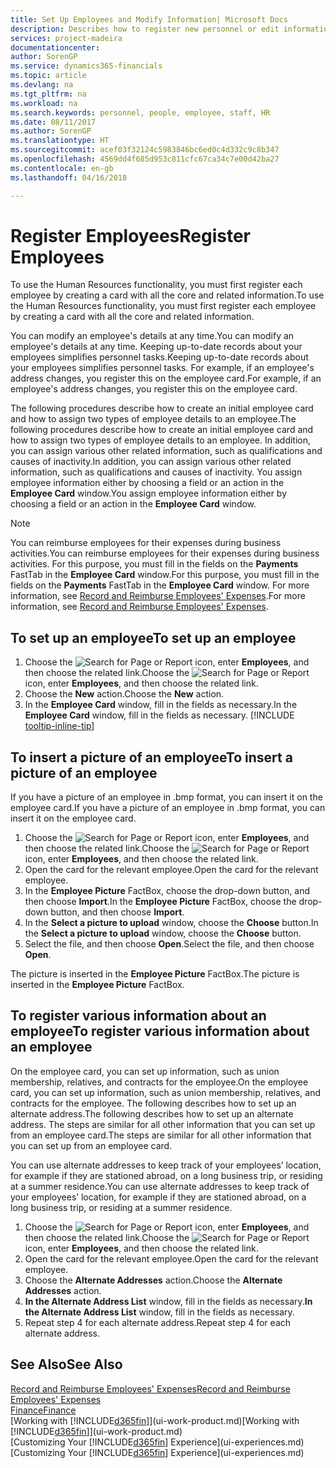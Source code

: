 ```yaml
---
title: Set Up Employees and Modify Information| Microsoft Docs
description: Describes how to register new personnel or edit information for existing staff.
services: project-madeira
documentationcenter: 
author: SorenGP
ms.service: dynamics365-financials
ms.topic: article
ms.devlang: na
ms.tgt_pltfrm: na
ms.workload: na
ms.search.keywords: personnel, people, employee, staff, HR
ms.date: 08/11/2017
ms.author: SorenGP
ms.translationtype: HT
ms.sourcegitcommit: acef03f32124c5983846bc6ed0c4d332c9c8b347
ms.openlocfilehash: 4569dd4f685d953c811cfc67ca34c7e00d42ba27
ms.contentlocale: en-gb
ms.lasthandoff: 04/16/2018

---
```

# <a name="register-employees"></a><span data-ttu-id="8e8fc-103">Register Employees</span><span class="sxs-lookup"><span data-stu-id="8e8fc-103">Register Employees</span></span>
<span data-ttu-id="8e8fc-104">To use the Human Resources functionality, you must first register each employee by creating a card with all the core and related information.</span><span class="sxs-lookup"><span data-stu-id="8e8fc-104">To use the Human Resources functionality, you must first register each employee by creating a card with all the core and related information.</span></span>

<span data-ttu-id="8e8fc-105">You can modify an employee's details at any time.</span><span class="sxs-lookup"><span data-stu-id="8e8fc-105">You can modify an employee's details at any time.</span></span> <span data-ttu-id="8e8fc-106">Keeping up-to-date records about your employees simplifies personnel tasks.</span><span class="sxs-lookup"><span data-stu-id="8e8fc-106">Keeping up-to-date records about your employees simplifies personnel tasks.</span></span> <span data-ttu-id="8e8fc-107">For example, if an employee's address changes, you register this on the employee card.</span><span class="sxs-lookup"><span data-stu-id="8e8fc-107">For example, if an employee's address changes, you register this on the employee card.</span></span>

<span data-ttu-id="8e8fc-108">The following procedures describe how to create an initial employee card and how to assign two types of employee details to an employee.</span><span class="sxs-lookup"><span data-stu-id="8e8fc-108">The following procedures describe how to create an initial employee card and how to assign two types of employee details to an employee.</span></span> <span data-ttu-id="8e8fc-109">In addition, you can assign various other related information, such as qualifications and causes of inactivity.</span><span class="sxs-lookup"><span data-stu-id="8e8fc-109">In addition, you can assign various other related information, such as qualifications and causes of inactivity.</span></span> <span data-ttu-id="8e8fc-110">You assign employee information either by choosing a field or an action in the **Employee Card** window.</span><span class="sxs-lookup"><span data-stu-id="8e8fc-110">You assign employee information either by choosing a field or an action in the **Employee Card** window.</span></span>

> [!NOTE]  
> <span data-ttu-id="8e8fc-111">You can reimburse employees for their expenses during business activities.</span><span class="sxs-lookup"><span data-stu-id="8e8fc-111">You can reimburse employees for their expenses during business activities.</span></span> <span data-ttu-id="8e8fc-112">For this purpose, you must fill in the fields on the **Payments** FastTab in the **Employee Card** window.</span><span class="sxs-lookup"><span data-stu-id="8e8fc-112">For this purpose, you must fill in the fields on the **Payments** FastTab in the **Employee Card** window.</span></span> <span data-ttu-id="8e8fc-113">For more information, see [Record and Reimburse Employees' Expenses](finance-how-record-reimburse-employee-expenses.md).</span><span class="sxs-lookup"><span data-stu-id="8e8fc-113">For more information, see [Record and Reimburse Employees' Expenses](finance-how-record-reimburse-employee-expenses.md).</span></span>

## <a name="to-set-up-an-employee"></a><span data-ttu-id="8e8fc-114">To set up an employee</span><span class="sxs-lookup"><span data-stu-id="8e8fc-114">To set up an employee</span></span>
1. <span data-ttu-id="8e8fc-115">Choose the ![Search for Page or Report](media/ui-search/search_small.png "Search for Page or Report icon") icon, enter **Employees**, and then choose the related link.</span><span class="sxs-lookup"><span data-stu-id="8e8fc-115">Choose the ![Search for Page or Report](media/ui-search/search_small.png "Search for Page or Report icon") icon, enter **Employees**, and then choose the related link.</span></span>
2. <span data-ttu-id="8e8fc-116">Choose the **New** action.</span><span class="sxs-lookup"><span data-stu-id="8e8fc-116">Choose the **New** action.</span></span>
3. <span data-ttu-id="8e8fc-117">In the **Employee Card** window, fill in the fields as necessary.</span><span class="sxs-lookup"><span data-stu-id="8e8fc-117">In the **Employee Card** window, fill in the fields as necessary.</span></span> [!INCLUDE [tooltip-inline-tip](includes/tooltip-inline-tip_md.md)]

## <a name="to-insert-a-picture-of-an-employee"></a><span data-ttu-id="8e8fc-118">To insert a picture of an employee</span><span class="sxs-lookup"><span data-stu-id="8e8fc-118">To insert a picture of an employee</span></span>
<span data-ttu-id="8e8fc-119">If you have a picture of an employee in .bmp format, you can insert it on the employee card.</span><span class="sxs-lookup"><span data-stu-id="8e8fc-119">If you have a picture of an employee in .bmp format, you can insert it on the employee card.</span></span>

1. <span data-ttu-id="8e8fc-120">Choose the ![Search for Page or Report](media/ui-search/search_small.png "Search for Page or Report icon") icon, enter **Employees**, and then choose the related link.</span><span class="sxs-lookup"><span data-stu-id="8e8fc-120">Choose the ![Search for Page or Report](media/ui-search/search_small.png "Search for Page or Report icon") icon, enter **Employees**, and then choose the related link.</span></span>
2. <span data-ttu-id="8e8fc-121">Open the card for the relevant employee.</span><span class="sxs-lookup"><span data-stu-id="8e8fc-121">Open the card for the relevant employee.</span></span>
3. <span data-ttu-id="8e8fc-122">In the **Employee Picture** FactBox, choose the drop-down button, and then choose **Import**.</span><span class="sxs-lookup"><span data-stu-id="8e8fc-122">In the **Employee Picture** FactBox, choose the drop-down button, and then choose **Import**.</span></span>
4. <span data-ttu-id="8e8fc-123">In the **Select a picture to upload** window, choose the **Choose** button.</span><span class="sxs-lookup"><span data-stu-id="8e8fc-123">In the **Select a picture to upload** window, choose the **Choose** button.</span></span>
5. <span data-ttu-id="8e8fc-124">Select the file, and then choose **Open**.</span><span class="sxs-lookup"><span data-stu-id="8e8fc-124">Select the file, and then choose **Open**.</span></span>

<span data-ttu-id="8e8fc-125">The picture is inserted in the **Employee Picture** FactBox.</span><span class="sxs-lookup"><span data-stu-id="8e8fc-125">The picture is inserted in the **Employee Picture** FactBox.</span></span>

## <a name="to-register-various-information-about-an-employee"></a><span data-ttu-id="8e8fc-126">To register various information about an employee</span><span class="sxs-lookup"><span data-stu-id="8e8fc-126">To register various information about an employee</span></span>
<span data-ttu-id="8e8fc-127">On the employee card, you can set up information, such as union membership, relatives, and contracts for the employee.</span><span class="sxs-lookup"><span data-stu-id="8e8fc-127">On the employee card, you can set up information, such as union membership, relatives, and contracts for the employee.</span></span> <span data-ttu-id="8e8fc-128">The following describes how to set up an alternate address.</span><span class="sxs-lookup"><span data-stu-id="8e8fc-128">The following describes how to set up an alternate address.</span></span> <span data-ttu-id="8e8fc-129">The steps are similar for all other information that you can set up from an employee card.</span><span class="sxs-lookup"><span data-stu-id="8e8fc-129">The steps are similar for all other information that you can set up from an employee card.</span></span>

<span data-ttu-id="8e8fc-130">You can use alternate addresses to keep track of your employees’ location, for example if they are stationed abroad, on a long business trip, or residing at a summer residence.</span><span class="sxs-lookup"><span data-stu-id="8e8fc-130">You can use alternate addresses to keep track of your employees’ location, for example if they are stationed abroad, on a long business trip, or residing at a summer residence.</span></span>

1. <span data-ttu-id="8e8fc-131">Choose the ![Search for Page or Report](media/ui-search/search_small.png "Search for Page or Report icon") icon, enter **Employees**, and then choose the related link.</span><span class="sxs-lookup"><span data-stu-id="8e8fc-131">Choose the ![Search for Page or Report](media/ui-search/search_small.png "Search for Page or Report icon") icon, enter **Employees**, and then choose the related link.</span></span>
2. <span data-ttu-id="8e8fc-132">Open the card for the relevant employee.</span><span class="sxs-lookup"><span data-stu-id="8e8fc-132">Open the card for the relevant employee.</span></span>
3. <span data-ttu-id="8e8fc-133">Choose the **Alternate Addresses** action.</span><span class="sxs-lookup"><span data-stu-id="8e8fc-133">Choose the **Alternate Addresses** action.</span></span>
4. <span data-ttu-id="8e8fc-134">**In the Alternate Address List** window, fill in the fields as necessary.</span><span class="sxs-lookup"><span data-stu-id="8e8fc-134">**In the Alternate Address List** window, fill in the fields as necessary.</span></span>
5. <span data-ttu-id="8e8fc-135">Repeat step 4 for each alternate address.</span><span class="sxs-lookup"><span data-stu-id="8e8fc-135">Repeat step 4 for each alternate address.</span></span>

## <a name="see-also"></a><span data-ttu-id="8e8fc-136">See Also</span><span class="sxs-lookup"><span data-stu-id="8e8fc-136">See Also</span></span>
[<span data-ttu-id="8e8fc-137">Record and Reimburse Employees' Expenses</span><span class="sxs-lookup"><span data-stu-id="8e8fc-137">Record and Reimburse Employees' Expenses</span></span>](finance-how-record-reimburse-employee-expenses.md)  
[<span data-ttu-id="8e8fc-138">Finance</span><span class="sxs-lookup"><span data-stu-id="8e8fc-138">Finance</span></span>](finance.md)  
<span data-ttu-id="8e8fc-139">[Working with [!INCLUDE[d365fin](includes/d365fin_md.md)]](ui-work-product.md)</span><span class="sxs-lookup"><span data-stu-id="8e8fc-139">[Working with [!INCLUDE[d365fin](includes/d365fin_md.md)]](ui-work-product.md)</span></span>  
<span data-ttu-id="8e8fc-140">[Customizing Your [!INCLUDE[d365fin](includes/d365fin_md.md)] Experience](ui-experiences.md)</span><span class="sxs-lookup"><span data-stu-id="8e8fc-140">[Customizing Your [!INCLUDE[d365fin](includes/d365fin_md.md)] Experience](ui-experiences.md)</span></span>

